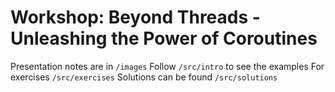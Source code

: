 # Workshop: Beyond Threads - Unleashing the Power of Coroutines

Presentation notes are in `/images`
Follow `/src/intro` to see the examples
For exercises `/src/exercises`
Solutions can be found `/src/solutions`